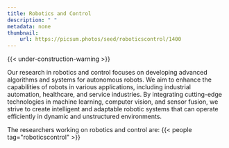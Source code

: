 ```yaml
---
title: Robotics and Control
description: " "
metadata: none
thumbnail: 
    url: https://picsum.photos/seed/roboticscontrol/1400
---
```


{{< under-construction-warning >}}

Our research in robotics and control focuses on developing advanced algorithms and systems for autonomous robots. We aim to enhance the capabilities of robots in various applications, including industrial automation, healthcare, and service industries. By integrating cutting-edge technologies in machine learning, computer vision, and sensor fusion, we strive to create intelligent and adaptable robotic systems that can operate efficiently in dynamic and unstructured environments.

The researchers working on robotics and control are:
{{< people tag="roboticscontrol" >}}

